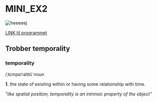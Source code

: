 # MINI_EX2

![heeeeej](https://github.com/madsdixen/mini_ex/blob/master/mini_ex3/Capture.PNG?raw=true)

[LINK til programmet](https://cdn.rawgit.com/madsdixen/mini_ex/538a561d/mini_ex3/index.html)

## Trobber temporality

### temporality
/ˌtɛmpəˈralɪti/
noun

**1.** the state of existing within or having some relationship with time.

*"like spatial position, temporality is an intrinsic property of the object"*
